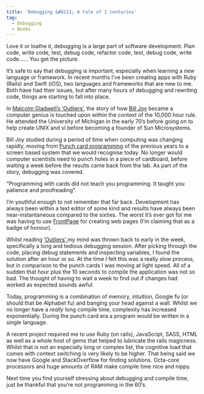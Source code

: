 ```yaml
---
title: 'Debugging &#8211; A tale of 2 centuries'
tag:
  - Debugging
  - Books
---
```

<p class="graf--h3">
  Love it or loathe it, debugging is a large part of software development. Plan code, write code, test, debug code, refactor code, test, debug code, write code…… You get the picture.
</p>

<p class="graf--p">
  It’s safe to say that debugging is important, especially when learning a new language or framework. In recent months I’ve been creating apps with Ruby (Rails) and Swift (iOS), two languages and frameworks that are new to me. Both have had their issues, but after many hours of debugging and rewriting code, things are starting to fall into place.
</p>

<p class="graf--p">
  In <a class="markup--anchor markup--p-anchor" href="http://www.amazon.co.uk/gp/product/0141036257/ref=as_li_tl?ie=UTF8&camp=1634&creative=6738&creativeASIN=0141036257&linkCode=as2&tag=aandeuk-21" data-href="http://www.amazon.co.uk/gp/product/0141036257/ref=as_li_tl?ie=UTF8&camp=1634&creative=6738&creativeASIN=0141036257&linkCode=as2&tag=aandeuk-21">Malcolm Gladwell’s ‘Outliers’</a>, the story of how <a class="markup--anchor markup--p-anchor" href="https://en.wikipedia.org/wiki/Bill_Joy" data-href="https://en.wikipedia.org/wiki/Bill_Joy">Bill Joy</a> became a computer genius is touched upon within the context of the 10,000 hour rule. He attended the University of Michigan in the early 70’s before going on to help create UNIX and vi before becoming a founder of Sun Microsystems.
</p>

<p class="graf--p">
  Bill Joy studied during a period of time when computing was changing rapidly, moving from <a class="markup--anchor markup--p-anchor" href="http://www.columbia.edu/cu/computinghistory/fisk.pdf" data-href="http://www.columbia.edu/cu/computinghistory/fisk.pdf">Punch card programming</a> of the previous years to a screen based system that we would recognise today. No longer would computer scientists need to punch holes in a piece of cardboard, before waiting a week before the results came back from the lab. As part of the story, debugging was covered.
</p>

<p class="graf--p graf--startsWithDoubleQuote">
  “Programming with cards did not teach you programming. It taught you patience and proofreading”.
</p>

<p class="graf--p">
  I’m youthful enough to not remember that far back. Development has always been within a text editor of some kind and results have always been near-instantaneous compared to the sixties. The worst it’s ever got for me was having to use <a class="markup--anchor markup--p-anchor" href="https://en.wikipedia.org/wiki/Microsoft_FrontPage" data-href="https://en.wikipedia.org/wiki/Microsoft_FrontPage">FrontPage</a> for creating web pages (I’m claiming that as a badge of honour).
</p>

<p class="graf--p">
  Whilst reading <a class="markup--anchor markup--p-anchor" href="http://www.amazon.co.uk/gp/product/0141036257/ref=as_li_tl?ie=UTF8&camp=1634&creative=6738&creativeASIN=0141036257&linkCode=as2&tag=aandeuk-21" data-href="http://www.amazon.co.uk/gp/product/0141036257/ref=as_li_tl?ie=UTF8&camp=1634&creative=6738&creativeASIN=0141036257&linkCode=as2&tag=aandeuk-21">‘Outliers’ </a>my mind was thrown back to early in the week, specifically a long and tedious debugging session. After picking through the code, placing debug statements and inspecting variables, I found the solution after an hour or so. At the time I felt this was a really slow process, but in comparison to the punch cards I was moving at light speed. All of a sudden that hour plus the 10 seconds to compile the application was not so bad. The thought of having to wait a week to find out if changes had worked as expected sounds awful.
</p>

<p class="graf--p">
  Today, programming is a combination of memory, intuition, Google fu (or should that be Alphabet fu) and banging your head against a wall. Whilst we no longer have a <em class="markup--em markup--p-em">really</em> long compile time, complexity has increased exponentially. During the punch card era a program would be written in a single language.
</p>

<p class="graf--p">
  A recent project required me to use Ruby (on rails), JavaScript, SASS, HTML as well as a whole host of gems that helped to lubricate the rails magicness. Whilst that is not an especially long or complex list, the cognitive load that comes with context switching is very likely to be higher. That being said we now have Google and StackOverflow for finding solutions. Octa-core processors and huge amounts of RAM make compile time nice and nippy.
</p>

<p class="graf--p">
  Next time you find yourself stressing about debugging and compile time, just be thankful that you’re not programming in the 60’s.
</p>

